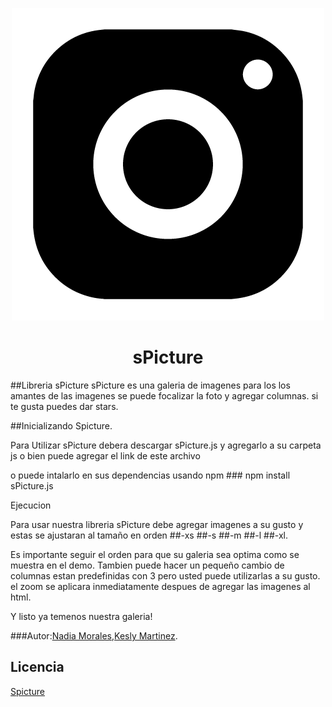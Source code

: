 
<p align="center">
	<img src="assets/img/logo.png">
</p>
<h1 align="center">sPicture</h1>




##Libreria sPicture
sPicture es una galeria de imagenes para los los amantes de las imagenes se puede focalizar la foto y agregar columnas. si te gusta puedes dar stars.


##Inicializando Spicture.

Para Utilizar sPicture debera descargar sPicture.js y agregarlo a su carpeta js o bien puede agregar el link de este archivo
<script type="Spicture.js"></script>
o puede intalarlo en sus dependencias usando npm 
	### npm install sPicture.js

Ejecucion

Para usar nuestra libreria sPicture debe agregar imagenes a su gusto  y estas se ajustaran al tamaño en orden 
		##-xs
		##-s
		##-m
		##-l
		##-xl.

Es importante seguir el orden para que su galeria sea optima como se muestra en el demo. Tambien puede hacer un pequeño cambio de columnas estan predefinidas con 3 pero usted puede utilizarlas a su gusto. el zoom se aplicara inmediatamente despues de agregar las imagenes al html. 

Y listo ya temenos nuestra galeria!





###Autor:[Nadia Morales](https://github.com/AyitaXD),[Kesly Martinez](https://github.com/keslymartinez).


## Licencia 
[Spicture](licencia)


